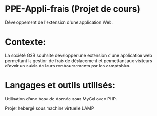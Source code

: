 # PPE-Appli-frais (Projet de cours)

Développement de l'extension d'une application Web.  
 
# Contexte:  
  
La société GSB souhaite développer une extension d'une application web permettant la gestion de frais de déplacement et permettant aux visiteurs d'avoir un suivis de leurs remboursements par les comptables.

# Langages et outils utilisés:
  
Utilisation d'une base de donnée sous MySql avec PHP.  
  
Projet hebergé sous machine virtuelle LAMP.
